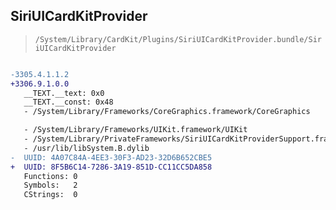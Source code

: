 ## SiriUICardKitProvider

> `/System/Library/CardKit/Plugins/SiriUICardKitProvider.bundle/SiriUICardKitProvider`

```diff

-3305.4.1.1.2
+3306.9.1.0.0
   __TEXT.__text: 0x0
   __TEXT.__const: 0x48
   - /System/Library/Frameworks/CoreGraphics.framework/CoreGraphics

   - /System/Library/Frameworks/UIKit.framework/UIKit
   - /System/Library/PrivateFrameworks/SiriUICardKitProviderSupport.framework/SiriUICardKitProviderSupport
   - /usr/lib/libSystem.B.dylib
-  UUID: 4A07C84A-4EE3-30F3-AD23-32D6B652CBE5
+  UUID: 8F5B6C14-7286-3A19-851D-CC11CC5DA858
   Functions: 0
   Symbols:   2
   CStrings:  0

```
